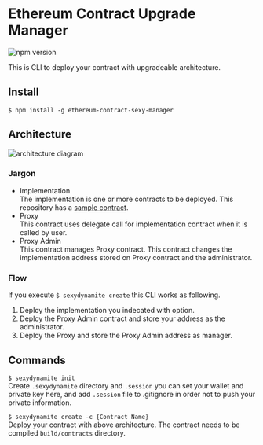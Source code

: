 # Ethereum Contract Upgrade Manager
![npm version](https://badge.fury.io/js/ethereum-contract-sexy-manager.svg)  

This is CLI to deploy your contract with upgradeable architecture.  

## Install
```$ npm install -g ethereum-contract-sexy-manager```
## Architecture
![architecture diagram](./diagram/architecture.png)
### Jargon
- Implementation  
The implementation is one or more contracts to be deployed. This repository has a [sample contract](https://github.com/NoCtrlZ/ethereum-contract-sexy-manager/blob/master/contracts/Sample1.sol).  
- Proxy  
This contract uses delegate call for implementation contract when it is called by user.  
- Proxy Admin  
This contract manages Proxy contract. This contract changes the implementation address stored on Proxy contract and the administrator.
### Flow
If you execute `$ sexydynamite create` this CLI works as following.  
1. Deploy the implementation you indecated with option.  
2. Deploy the Proxy Admin contract and store your address as the administrator.  
3. Deploy the Proxy and store the Proxy Admin address as manager.  

## Commands
```$ sexydynamite init```  
Create `.sexydynamite` directory and `.session` you can set your wallet and private key here, and add `.session` file to .gitignore in order not to push your private information.  

```$ sexydynamite create -c {Contract Name}```  
Deploy your contract with above architecture. The contract needs to be compiled `build/contracts` directory.
